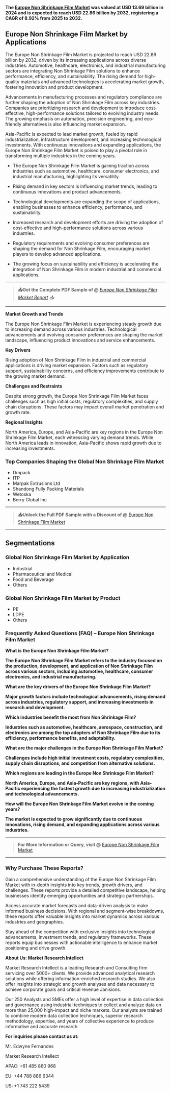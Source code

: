 <p><strong>The <a href="https://www.marketresearchintellect.com/download-sample/?rid=395401&amp;utm_source=Pulse-April-Europe&amp;utm_medium=852">Europe Non Shrinkage Film Market</a> was valued at USD 13.69 billion in 2024 and is expected to reach USD 22.86 billion by 2032, registering a CAGR of 8.92% from 2025 to 2032.</strong></p><h2>Europe Non Shrinkage Film Market by Applications&nbsp;</h2><p><p>The Europe Non Shrinkage Film Market is projected to reach USD 22.86 billion by 2032, driven by its increasing applications across diverse industries. Automotive, healthcare, electronics, and industrial manufacturing sectors are integrating Non Shrinkage Film solutions to enhance performance, efficiency, and sustainability. The rising demand for high-quality materials and advanced technologies is accelerating market growth, fostering innovation and product development.</p><p>Advancements in manufacturing processes and regulatory compliance are further shaping the adoption of Non Shrinkage Film across key industries. Companies are prioritizing research and development to introduce cost-effective, high-performance solutions tailored to evolving industry needs. The growing emphasis on automation, precision engineering, and eco-friendly alternatives is also influencing market expansion.</p><p>Asia-Pacific is expected to lead market growth, fueled by rapid industrialization, infrastructure development, and increasing technological investments. With continuous innovations and expanding applications, the Europe Non Shrinkage Film Market is poised to play a pivotal role in transforming multiple industries in the coming years.</p></p><ul><li><p>The Europe Non Shrinkage Film Market is gaining traction across industries such as automotive, healthcare, consumer electronics, and industrial manufacturing, highlighting its versatility.</p></li><li><p>Rising demand in key sectors is influencing market trends, leading to continuous innovations and product advancements.</p></li><li><p>Technological developments are expanding the scope of applications, enabling businesses to enhance efficiency, performance, and sustainability.</p></li><li><p>Increased research and development efforts are driving the adoption of cost-effective and high-performance solutions across various industries.</p></li><li><p>Regulatory requirements and evolving consumer preferences are shaping the demand for Non Shrinkage Film, encouraging market players to develop advanced applications.</p></li><li><p>The growing focus on sustainability and efficiency is accelerating the integration of Non Shrinkage Film in modern industrial and commercial applications.</p></li></ul><hr /><blockquote><p><strong><span class="font-[700]">📥Get the Complete PDF Sample of @ </span></strong><em><span class="font-[700]"><a href="https://www.marketresearchintellect.com/download-sample/?rid=395401&amp;utm_source=Pulse-April-Europe&amp;utm_medium=852" target="_blank" data-tracking-control-name="article-ssr-frontend-pulse_little-text-block" data-tracking-will-navigate="" data-test-link="">Europe Non Shrinkage Film Market Report</a>&nbsp;📥</span></em></p></blockquote><hr /><p class="" data-start="77" data-end="360"><strong data-start="77" data-end="105">Market Growth and Trends</strong></p><p class="" data-start="77" data-end="360">The Europe Non Shrinkage Film Market is experiencing steady growth due to increasing demand across various industries. Technological advancements and evolving consumer preferences are shaping the market landscape, influencing product innovations and service enhancements.</p><p class="" data-start="362" data-end="606"><strong data-start="362" data-end="377">Key Drivers</strong></p><p class="" data-start="362" data-end="606">Rising adoption of Non Shrinkage Film in industrial and commercial applications is driving market expansion. Factors such as regulatory support, sustainability concerns, and efficiency improvements contribute to the growing market demand.</p><p class="" data-start="608" data-end="849"><strong data-start="608" data-end="637">Challenges and Restraints</strong></p><p class="" data-start="608" data-end="849">Despite strong growth, the Europe Non Shrinkage Film Market faces challenges such as high initial costs, regulatory complexities, and supply chain disruptions. These factors may impact overall market penetration and growth rate.</p><p class="" data-start="851" data-end="1095"><strong data-start="851" data-end="872">Regional Insights</strong></p><p class="" data-start="851" data-end="1095">North America, Europe, and Asia-Pacific are key regions in the Europe Non Shrinkage Film Market, each witnessing varying demand trends. While North America leads in innovation, Asia-Pacific shows rapid growth due to increasing investments.</p><p><h3>Top Companies Shaping the Global Non Shrinkage Film Market </h3><ul><li>Dmpack</li><li>ITP</li><li>Marpak Extrusions Ltd</li><li>Shandong Fully Packing Materials</li><li>Wetoska</li><li>Berry Global Inc</li></ul></p><hr /><blockquote><p><strong>📥Unlock the Full PDF Sample with a Discount of @</strong> <a href="https://www.marketresearchintellect.com/ask-for-discount/?rid=395401&amp;utm_source=Pulse-April-Europe&amp;utm_medium=852">Europe Non Shrinkage Film Market</a></p></blockquote><hr /><p><h2>Segmentations</h2><h3>Global Non Shrinkage Film Market by Application</h3><ul><li>Industrial</li><li>Pharmaceutical and Medical</li><li>Food and Beverage</li><li>Others</li></ul><h3>Global Non Shrinkage Film Market by Product</h3><ul><li>PE</li><li>LDPE</li><li>Others</li></ul></p><h3><strong>Frequently Asked Questions (FAQ) &ndash; Europe Non Shrinkage Film Market</strong></h3><p><strong>What is the Europe Non Shrinkage Film Market?</strong></p><p><strong>The Europe Non Shrinkage Film Market refers to the industry focused on the production, development, and application of Non Shrinkage Film across various sectors, including automotive, healthcare, consumer electronics, and industrial manufacturing.</strong></p><p><strong>What are the key drivers of the Europe Non Shrinkage Film Market?</strong></p><p><strong>Major growth factors include technological advancements, rising demand across industries, regulatory support, and increasing investments in research and development.</strong></p><p><strong>Which industries benefit the most from Non Shrinkage Film?</strong></p><p><strong>Industries such as automotive, healthcare, aerospace, construction, and electronics are among the top adopters of Non Shrinkage Film due to its efficiency, performance benefits, and adaptability.</strong></p><p><strong>What are the major challenges in the Europe Non Shrinkage Film Market?</strong></p><p><strong>Challenges include high initial investment costs, regulatory complexities, supply chain disruptions, and competition from alternative solutions.</strong></p><p><strong>Which regions are leading in the Europe Non Shrinkage Film Market?</strong></p><p><strong>North America, Europe, and Asia-Pacific are key regions, with Asia-Pacific experiencing the fastest growth due to increasing industrialization and technological advancements.</strong></p><p><strong>How will the Europe Non Shrinkage Film Market evolve in the coming years?</strong></p><p><strong>The market is expected to grow significantly due to continuous innovations, rising demand, and expanding applications across various industries.</strong></p><hr /><blockquote><p><span class="font-[700]"><strong>For More Information or Query, visit&nbsp;@</strong>&nbsp;</span><span class="font-[700]"><a href="https://www.marketresearchintellect.com/product/global-non-shrinkage-film-market-size-and-forecast/?utm_source=Linkedin&utm_medium=852" target="_blank" data-tracking-control-name="article-ssr-frontend-pulse_little-text-block" data-tracking-will-navigate="" data-test-link="">Europe Non Shrinkage Film Market</a></span></p></blockquote><hr /><h3><strong data-start="0" data-end="31">Why Purchase These Reports?</strong></h3><p class="" data-start="35" data-end="297">Gain a comprehensive understanding of the Europe Non Shrinkage Film Market with in-depth insights into key trends, growth drivers, and challenges. These reports provide a detailed competitive landscape, helping businesses identify emerging opportunities and strategic partnerships.</p><p class="" data-start="299" data-end="540">Access accurate market forecasts and data-driven analysis to make informed business decisions. With regional and segment-wise breakdowns, these reports offer valuable insights into market dynamics across various industries and geographies.</p><p class="" data-start="542" data-end="784">Stay ahead of the competition with exclusive insights into technological advancements, investment trends, and regulatory frameworks. These reports equip businesses with actionable intelligence to enhance market positioning and drive growth.</p><p><strong><span class="font-[700]">About Us: Market Research Intellect</span></strong></p><p><span class="">Market Research Intellect is a leading Research and Consulting firm servicing over 5000+ clients. We provide advanced analytical research solutions while offering information-enriched research studies.&nbsp;</span>We also offer insights into strategic and growth analyses and data necessary to achieve corporate goals and critical revenue Janisions.</p><p><span class="">Our 250 Analysts and SMEs offer a high level of expertise in data collection and governance using industrial techniques to collect and analyze data on more than 25,000 high-impact and niche markets. Our analysts are trained to combine modern data collection techniques, superior research methodology, expertise, and years of collective experience to produce informative and accurate research.</span></p><p><strong>For inquiries please contact us at:</strong></p><p>Mr. Edwyne Fernandes</p><p>Market Research Intellect</p><p>APAC: +61 485 860 968</p><p>EU: +44 788 886 6344</p><p>US: +1 743 222 5439</p>
